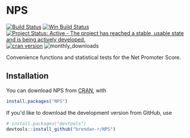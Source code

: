 # NPS

[![Build Status](https://travis-ci.org/brendan-r/NPS.svg)](https://travis-ci.org/brendan-R/NPS)
[![Win Build Status](https://ci.appveyor.com/api/projects/status/github/brendan-r/NPS?branch=master&svg=true)](https://ci.appveyor.com/project/brendan-r/NPS)
[![Project Status: Active - The project has reached a stable, usable state and is being actively developed.](https://img.shields.io/badge/repo%20status-active-brightgreen.svg)](http://www.repostatus.org/#active)
[![cran version](http://www.r-pkg.org/badges/version/NPS)](http://cran.rstudio.com/web/packages/NPS)
![monthly_downloads](http://cranlogs.r-pkg.org/badges/NPS)

Convenience functions and statistical tests for the Net Promoter Score.

## Installation
You can download NPS from [CRAN](http://cran.r-project.org/web/packages/NPS/), with

```R
install.packages("NPS")
```

If you'd like to download the development version from GitHub, use

```R
# install.packages("devtools")
devtools::install_github("brendan-r/NPS")
```
<!--
## Usage

### The Net Promoter Score

### Inferential Tests

One sample test

Two sample test

Standard Errors
 -->

